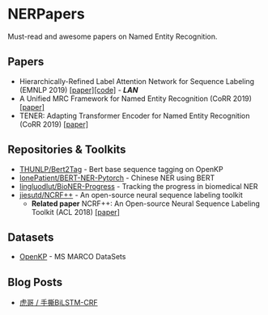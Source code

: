 # NERPapers
Must-read and awesome papers on Named Entity Recognition.

## Papers
- Hierarchically-Refined Label Attention Network for Sequence Labeling (EMNLP 2019) [[paper]](https://www.aclweb.org/anthology/D19-1422/)[[code]](https://github.com/Nealcly/BiLSTM-LAN) - ***LAN***
- A Unified MRC Framework for Named Entity Recognition (CoRR 2019) [[paper]](https://arxiv.org/abs/1910.11476)
- TENER: Adapting Transformer Encoder for Named Entity Recognition (CoRR 2019) [[paper]](https://arxiv.org/abs/1911.04474)

## Repositories & Toolkits
- [THUNLP/Bert2Tag](https://github.com/thunlp/Bert2Tag) - Bert base sequence tagging on OpenKP
- [lonePatient/BERT-NER-Pytorch](https://github.com/lonePatient/BERT-NER-Pytorch) - Chinese NER using BERT
- [lingluodlut/BioNER-Progress](https://github.com/lingluodlut/BioNER-Progress) - Tracking the progress in biomedical NER
- [jiesutd/NCRF++](https://github.com/jiesutd/NCRFpp) - An open-source neural sequence labeling toolkit
  - **Related paper** NCRF++: An Open-source Neural Sequence Labeling Toolkit (ACL 2018) [[paper]](https://www.aclweb.org/anthology/P18-4013/)

## Datasets
- [OpenKP](http://www.msmarco.org/leaders.aspx) - MS MARCO DataSets

## Blog Posts
- [虎哥 / 手撕BiLSTM-CRF](https://zhuanlan.zhihu.com/p/97676647)
